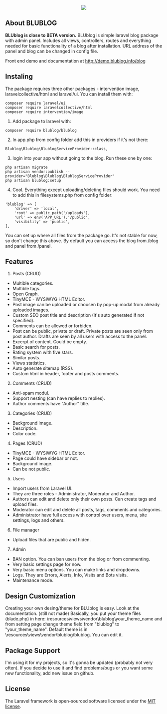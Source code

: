 <p align="center"><img src="http://demo.blublog.info/uploads/posts/1-panel-index.jpg"></p>

## About BLUBLOG
**BLUblog is close to BETA version.**
BLUblog is simple laravel blog package with admin panel. Includes all views, controllers, routes and everything needed for basic functionality of a blog after installation.
URL address of the panel and blog can be changed in config file.

Front end demo and documentation at http://demo.blublog.info/blog

## Instaling
The package requires three other packages - intervention image, laravelcollective/html and laravel/ui.
You can install them with:
```
composer require laravel/ui
composer require laravelcollective/html
composer require intervention/image
```
1. Add package to laravel with:
```
composer require blublog/blublog
```
2. In app.php from config folder add this in providers if it's not there:
```
Blublog\Blublog\BlublogServiceProvider::class,
```
3. login into your app without going to the blog. Run these one by one:
```
php artisan migrate
php artisan vendor:publish --provider="Blublog\Blublog\BlublogServiceProvider"
php artisan blublog:setup
```
4. Cool. Everything except uploading/deleting files should work.
You need to add this in filesystems.php from config folder:
```
'blublog' => [
    'driver' => 'local',
    'root' => public_path('/uploads'),
    'url' => env('APP_URL').'/public',
    'visibility' => 'public',
],
```
You can set up where all files from the package go. It's not stable for now, so don't change this above.
By default you can access the blog from /blog and panel from /panel.
## Features

1. Posts (CRUD)
- Multible categories.
- Multible tags.
- Open Graph.
- TinyMCE - WYSIWYG HTML Editor.
- Post image can be uploaded or choosen by pop-up modal from already uploaded images.
- Custom SEO post title and description (It's auto generated if not specified).
- Comments can be allowed or forbiden.
- Post can be public, private or draft. Private posts are seen only from post author. Drafts are seen by all users with access to the panel.
- Excerpt of content. Could be empty.
- Basic search for posts.
- Rating system with five stars.
- Similar posts.
- Views statistics.
- Auto generate sitemap (RSS).
- Custom html in header, footer and posts comments.


2. Comments (CRUD)
- Anti-spam modul.
- Support nesting (can have replies to replies).
- Author comments have "Author" title.

3. Categories (CRUD)
- Background image.
- Description.
- Color code.

4. Pages (CRUD)
- TinyMCE - WYSIWYG HTML Editor.
- Page could have sidebar or not.
- Background image.
- Can be not public.

5. Users
- Import users from Laravel UI.
- They are three roles - Administrator, Moderator and Author.
- Authors can edit and delete only their own posts. Can create tags and upload files.
- Moderator can edit and delete all posts, tags, comments and categories.
- Administrator have full access with control over users, menu, site settings, logs and others.

6. File manager
- Upload files that are public and hiden.

7. Admin
- BAN option. You can ban users from the blog or from commenting.
- Very basic settings page for now.
- Very basic menu options. You can make links and dropdowns.
- Logs. They are Errors, Alerts, Info, Visits and Bots visits.
- Maintenance mode.

## Design Customization
Creating your own desing/theme for BLUblog is easy. Look at the documentation. (still not made)
Basically, you put your theme files (blade.php) in here: \resources\views\vendor\blublog\your_theme_name and from setting page change theme field from "blublog" to "your_theme_name".
Default theme is in \resources\views\vendor\blublog\blublog. You can edit it.

## Package Support
I'm using it for my projects, so it's gonna be updated (probably not very often). If you decide to use it and find problems/bugs or you want some new functionality, add new issue on github.

## License

The Laravel framework is open-sourced software licensed under the [MIT license](https://opensource.org/licenses/MIT).
